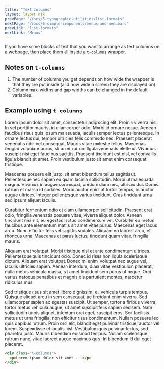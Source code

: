 ```yaml
---
title: "Text columns"
layout: layout.njk
prevPage: "/docs/5-typographic-utilities/list-formats"
nextPage: "/docs/6-simple-components/menus-and-menubars"
prevLink: "list-formats"
nextLink: "Menus"
---
```


If you have some blocks of text that you want to arrange as text columns on a webpage, then place them all inside a `t-columns` wrapper.

## Notes on `t-columns`

1. The number of columns you get depends on how wide the wrapper is that they are put inside (and how wide a screen they are displayed on).
2. Column max-widths and gap widths can be changed in the default variables.

## Example using `t-columns`

<div class="mb-2">
  <div class=" t-columns">
    <p>Lorem ipsum dolor sit amet, consectetur adipiscing elit. Proin a viverra nisi. In vel porttitor mauris, id ullamcorper odio. Morbi id ornare neque. Aenean faucibus risus quis ipsum malesuada, iaculis semper lectus pellentesque. In ornare lectus dui, tempor ultricies felis commodo nec. Praesent placerat venenatis nibh vel consequat. Mauris vitae molestie tellus. Maecenas feugiat vulputate purus, sit amet rutrum ligula venenatis eleifend. Vivamus suscipit nisi eget faucibus sagittis. Praesent tincidunt est nisl, vel convallis ligula blandit sit amet. Proin vestibulum justo sit amet enim consequat tristique.</p>
    <p>Maecenas posuere elit justo, sit amet bibendum tellus sagittis ut. Pellentesque nec sapien eu quam lacinia sollicitudin. Morbi ut malesuada magna. Vivamus in augue consequat, pretium diam nec, ultrices dui. Donec rutrum et massa id sodales. Morbi auctor enim at tortor tempus, in auctor augue ultrices. Integer pellentesque varius tincidunt. Cras tincidunt urna sed ipsum aliquet iaculis.</p>
    <p>Curabitur fermentum odio et diam ullamcorper sollicitudin. Praesent erat odio, fringilla venenatis posuere vitae, viverra aliquet dolor. Aenean tincidunt nisi elit, eu egestas lectus condimentum vel. Curabitur eu metus faucibus ante elementum mattis sit amet vitae purus. Maecenas eget lacus arcu. Nunc efficitur felis vel sagittis sodales. Aliquam eu laoreet arcu, et rhoncus urna. Maecenas et purus luctus, tincidunt quam vitae, fringilla mauris.</p>
    <p>Aliquam erat volutpat. Morbi tristique nisl et ante condimentum ultrices. Pellentesque quis tincidunt odio. Donec id risus non ligula scelerisque dictum. Aliquam erat volutpat. Donec mi enim, volutpat nec augue vel, iaculis ultricies sapien. Aenean interdum, diam vitae vestibulum placerat, nulla metus vehicula massa, sit amet tincidunt sem purus ut neque. Orci varius natoque penatibus et magnis dis parturient montes, nascetur ridiculus mus.</p>
    <p>Sed tristique risus sit amet libero dignissim, eu vehicula turpis tempus. Quisque aliquet arcu in sem consequat, ac tincidunt enim viverra. Sed ullamcorper sapien ac egestas suscipit. Ut semper, tortor a finibus viverra, tortor metus vehicula augue, sit amet suscipit felis sapien sed sem. Nam sollicitudin turpis aliquet, interdum orci eget, suscipit eros. Sed facilisis metus ut urna fringilla, non efficitur risus condimentum. Nullam posuere leo quis dapibus rutrum. Proin orci elit, blandit eget pulvinar tristique, auctor vel lorem. Suspendisse et iaculis nisl. Vestibulum quis pulvinar lectus, sed pharetra justo. Mauris bibendum euismod tempus. Nullam scelerisque rutrum nunc, vitae laoreet augue maximus quis. In bibendum id dui eget placerat.</p>
  </div>
</div>

```html
<div class="t-columns">
  <p>Lorem ipsum dolor sit amet ...</p>
</div>
```